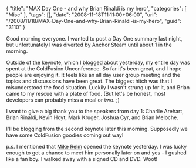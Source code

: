 {
	"title": "MAX Day One - and why Brian Rinaldi is my hero",
	"categories": [
		"Misc"
	],
	"tags": [],
	"date": "2008-11-18T11:11:00+06:00",
	"url": "/2008/11/18/MAX-Day-One-and-why-Brian-Rinaldi-is-my-hero",
	"guid": "3110"
}

Good morning everyone. I wanted to post a Day One summary last night, but unfortunately I was diverted by Anchor Steam until about 1 in the morning. 

Outside of the keynote, which I <a href="http://www.raymondcamden.com/index.cfm/2008/11/17/MAX-Keynote-Liveblog">blogged</a> about yesterday, my entire day was spent at the ColdFusion Unconference. So far it's been great, and I hope people are enjoying it. It feels like an all day user group meeting and the topics and discussions have been great. The biggest hitch was that I misunderstood the food situation. Luckily I wasn't strung up for it, and Brian came to my rescue with a plate of food. (But let's be honest, most developers can probably miss a meal or two. ;) 

I want to give a big thank you to the speakers from day 1: Charlie Arehart, Brian Rinaldi, Kevin Hoyt, Mark Kruger, Joshua Cyr, and Brian Meloche. 

I'll be blogging from the second keynote later this morning. Supposedly we have some ColdFusion goodies coming out way!

p.s. I mentioned that <a href="http://www.mikerelm.com/">Mike Relm</a> opened the keynote yesterday. I was lucky enough to get a chance to meet him personally later on and yes - I gushed like a fan boy. I walked away with a signed CD and DVD. Woot!